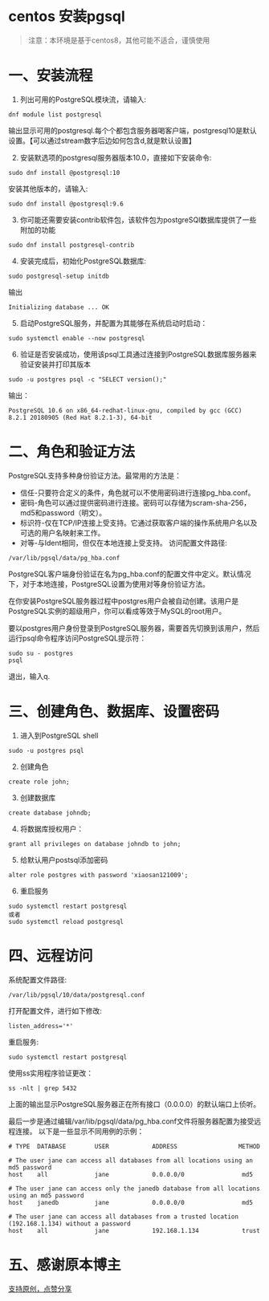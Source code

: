# centos 安装pgsql
> 注意：本环境是基于centos8，其他可能不适合，谨慎使用
# 一、安装流程
1. 列出可用的PostgreSQL模块流，请输入:
```shell
dnf module list postgresql
```
输出显示可用的postgresql.每个个都包含服务器喝客户端，postgresql10是默认设置。【可以通过stream数字后边如何包含d,就是默认设置】

2. 安装默选项的postgresql服务器版本10.0，直接如下安装命令:
```shell
sudo dnf install @postgresql:10
```
安装其他版本的，请输入:
```shell
sudo dnf install @postgresql:9.6
```
3. 你可能还需要安装contrib软件包，该软件包为postgreSQl数据库提供了一些附加的功能
```shell
sudo dnf install postgresql-contrib
```
4. 安装完成后，初始化PostgreSQL数据库:
```shell
sudo postgresql-setup initdb
```
输出
```shell
Initializing database ... OK
```
5. 启动PostgreSQL服务，并配置为其能够在系统启动时启动：
```shell
sudo systemctl enable --now postgresql
```
6. 验证是否安装成功，使用该psql工具通过连接到PostgreSQL数据库服务器来验证安装并打印其版本
```shell
sudo -u postgres psql -c "SELECT version();"
```
输出：
```shell
PostgreSQL 10.6 on x86_64-redhat-linux-gnu, compiled by gcc (GCC) 8.2.1 20180905 (Red Hat 8.2.1-3), 64-bit
```

# 二、角色和验证方法
PostgreSQL支持多种身份验证方法。最常用的方法是：

* 信任-只要符合定义的条件，角色就可以不使用密码进行连接pg_hba.conf。
* 密码-角色可以通过提供密码进行连接。密码可以存储为scram-sha-256，md5和password（明文）。
* 标识符-仅在TCP/IP连接上受支持。它通过获取客户端的操作系统用户名以及可选的用户名映射来工作。
* 对等-与Ident相同，但仅在本地连接上受支持。
访问配置文件路径:
```shell
/var/lib/pgsql/data/pg_hba.conf
```

PostgreSQL客户端身份验证在名为pg_hba.conf的配置文件中定义。默认情况下，对于本地连接，PostgreSQL设置为使用对等身份验证方法。

在你安装PostgreSQL服务器过程中postgres用户会被自动创建。该用户是PostgreSQL实例的超级用户，你可以看成等效于MySQL的root用户。

要以postgres用户身份登录到PostgreSQL服务器，需要首先切换到该用户，然后运行psql命令程序访问PostgreSQL提示符：

```shell
sudo su - postgres
psql
```
退出，输入q.
# 三、创建角色、数据库、设置密码
1. 进入到PostgreSQL shell
```shell
sudo -u postgres psql
```
2. 创建角色
```shell
create role john;
```
3. 创建数据库
```shell
create database johndb;
```
4. 将数据库授权用户：
```shell
grant all privileges on database johndb to john;
```
5. 给默认用户postsql添加密码
```shell
alter role postgres with password 'xiaosan121009';
```
6. 重启服务
```shell
sudo systemctl restart postgresql
或者
sudo systemctl reload postgresql
```

# 四、远程访问
系统配置文件路径:
```shell
/var/lib/pgsql/10/data/postgresql.conf
```
打开配置文件，进行如下修改:
```shell
listen_address='*'
```
重启服务:
```shell
sudo systemctl restart postgresql
```
使用ss实用程序验证更改：
```shell
ss -nlt | grep 5432
```
上面的输出显示PostgreSQL服务器正在所有接口（0.0.0.0）的默认端口上侦听。

最后一步是通过编辑/var/lib/pgsql/data/pg_hba.conf文件将服务器配置为接受远程连接。
以下是一些显示不同用例的示例：
```shell
# TYPE  DATABASE        USER            ADDRESS                 METHOD
 
# The user jane can access all databases from all locations using an md5 password
host    all             jane            0.0.0.0/0                md5
 
# The user jane can access only the janedb database from all locations using an md5 password
host    janedb          jane            0.0.0.0/0                md5
 
# The user jane can access all databases from a trusted location (192.168.1.134) without a password
host    all             jane            192.168.1.134            trust
```

# 五、感谢原本博主
[支持原创，点赞分享](https://blog.csdn.net/weixin_39983404/article/details/110571868)